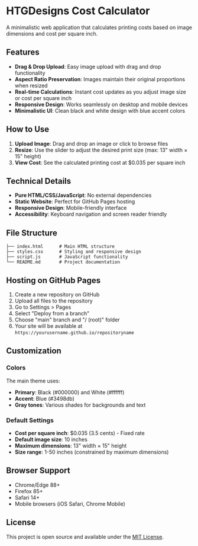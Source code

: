 # HTGDesigns Cost Calculator

A minimalistic web application that calculates printing costs based on image dimensions and cost per square inch.

## Features

- **Drag & Drop Upload**: Easy image upload with drag and drop functionality
- **Aspect Ratio Preservation**: Images maintain their original proportions when resized
- **Real-time Calculations**: Instant cost updates as you adjust image size or cost per square inch
- **Responsive Design**: Works seamlessly on desktop and mobile devices
- **Minimalistic UI**: Clean black and white design with blue accent colors

## How to Use

1. **Upload Image**: Drag and drop an image or click to browse files
2. **Resize**: Use the slider to adjust the desired print size (max: 13" width × 15" height)
3. **View Cost**: See the calculated printing cost at $0.035 per square inch

## Technical Details

- **Pure HTML/CSS/JavaScript**: No external dependencies
- **Static Website**: Perfect for GitHub Pages hosting
- **Responsive Design**: Mobile-friendly interface
- **Accessibility**: Keyboard navigation and screen reader friendly

## File Structure

```
├── index.html      # Main HTML structure
├── styles.css      # Styling and responsive design
├── script.js       # JavaScript functionality
└── README.md       # Project documentation
```

## Hosting on GitHub Pages

1. Create a new repository on GitHub
2. Upload all files to the repository
3. Go to Settings > Pages
4. Select "Deploy from a branch"
5. Choose "main" branch and "/ (root)" folder
6. Your site will be available at `https://yourusername.github.io/repositoryname`

## Customization

### Colors
The main theme uses:
- **Primary**: Black (#000000) and White (#ffffff)
- **Accent**: Blue (#3498db)
- **Gray tones**: Various shades for backgrounds and text

### Default Settings
- **Cost per square inch**: $0.035 (3.5 cents) - Fixed rate
- **Default image size**: 10 inches
- **Maximum dimensions**: 13" width × 15" height
- **Size range**: 1-50 inches (constrained by maximum dimensions)

## Browser Support

- Chrome/Edge 88+
- Firefox 85+
- Safari 14+
- Mobile browsers (iOS Safari, Chrome Mobile)

## License

This project is open source and available under the [MIT License](LICENSE).
